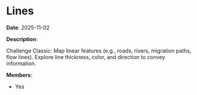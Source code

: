 # Lines

**Date**: 2025-11-02

**Description**:

Challenge Classic: Map linear features (e.g., roads, rivers, migration paths, flow lines). Explore line thickness, color, and direction to convey information.

**Members**:
- Yes
